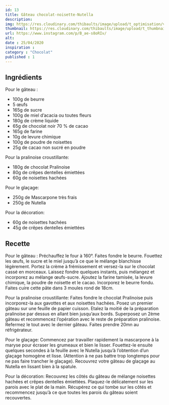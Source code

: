 ```yaml
---
id: 13
title: Gâteau chocolat-noisette-Nutella
description: 
img: https://res.cloudinary.com/thibaults/image/upload/t_optimisation/v1600509321/Recipes/20200425_gateau_chocolat.jpg
thumbnail: https://res.cloudinary.com/thibaults/image/upload/t_thumbnail_josie/v1600509321/Recipes/20200425_gateau_chocolat.jpg
url: https://www.instagram.com/p/B_ae-s8oRIv/
alt: 
date : 25/04/2020
inspiration :
category : "Chocolat"
published : 1
---
```


## Ingrédients
Pour le gâteau :
- 100g de beurre
- 5 œufs
- 165g de sucre
- 100g de miel d’acacia ou toutes fleurs
- 180g de crème liquide
- 65g de chocolat noir 70 % de cacao
- 165g de farine
- 10g de levure chimique
- 100g de poudre de noisettes
- 25g de cacao non sucré en poudre

Pour la pralinoise croustillante:
- 180g de chocolat Pralinoise
- 80g de crêpes dentelles émiettées
- 60g de noisettes hachées

Pour le glaçage:
- 250g de Mascarpone très frais
- 250g de Nutella

Pour la décoration:
- 60g de noisettes hachées
- 45g de crêpes dentelles émiettées

## Recette
Pour le gâteau :
Préchauffez le four à 160°. Faites fondre le beurre. Fouettez les œufs, le sucre et le miel jusqu’à ce que le mélange blanchisse légèrement. Portez la crème à frémissement et versez-la sur le chocolat cassé en morceaux. Laissez fondre quelques instants, puis mélangez et incorporez au mélange œufs-sucre. Ajoutez la farine tamisée, la levure chimique, la poudre de noisette et le cacao. Incorporez le beurre fondu. Faites cuire cette pâte dans 3 moules rond de 18cm.

Pour la pralinoise croustillante:
Faites fondre le chocolat Pralinoise puis incorporez-la aux gavottes et aux noisettes hachées. Posez un premier gâteau sur une feuille de papier cuisson. Etalez la moitié de la préparation pralinoise par dessus en allant bien jusqu’aux bords. Superposez un 2ème gâteau et recommencez l’opération avec le reste de préparation pralinoise. Refermez le tout avec le dernier gâteau. Faites prendre 20mn au réfrigérateur.

Pour le glaçage:
Commencez par travailler rapidement la mascarpone à la maryse pour écraser les grumeaux et bien le lisser. Fouettez-le ensuite quelques secondes à la feuille avec le Nutella jusqu’à l’obtention d’un glaçage homogène et lisse. (Attention à ne pas battre trop longtemps pour ne pas faire trancher le glaçage). Recouvrez votre gâteau de glaçage au Nutella en lissant bien à la spatule.

Pour la décoration:
Recouvrez les côtés du gâteau de mélange noisettes hachées et crêpes dentelles émiettées. Plaquez-le délicatement sur les parois avec le plat de la main. Récupérez ce qui tombe sur les côtés et recommencez jusqu’à ce que toutes les parois du gâteau soient recouvertes.